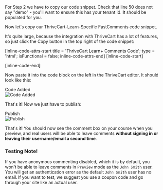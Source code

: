 For Step 2 we have to copy our code snippet. Check that line 50 does not say "demo" - you'll want to ensure this has your tenant id. It should be populated for you.

Now let's copy our ThriveCart-Learn-Specific FastComments code snippet.

It's quite large, because the integration with ThriveCart has a lot of features, so just click the Copy button in the top right of the code snippet:

[inline-code-attrs-start title = 'ThriveCart Learn+ Comments Code'; type = 'html'; isFunctional = false; inline-code-attrs-end]
[inline-code-start]
<script src="https://cdn.fastcomments.com/js/embed-v2.min.js"></script>
<div id="fastcomments-widget"></div>
<script>
    (function () {
        let attemptsRemaining = 10;

        function tryLoad() {
            const simpleSSO = {optedInNotifications: true, optedInSubscriptionNotifications: true};
            let isAuthenticated = false;
            let profileLink = document.querySelector('.thrivecart-courses-header-profile-link');
            if (!profileLink) {
                profileLink = document.querySelector('.thrivecart-courses-header-profile'); // class is different for preview.
            }
            // broad email input field selector incase ThriveCart changes id.
            const emailInputField = document.querySelector('input[type=email]');
            if (emailInputField && emailInputField.value) {
                isAuthenticated = true;
                simpleSSO.email = emailInputField.value;
            } else if (profileLink && !profileLink.innerText.includes('John Smith')) { // allow preview to work - no email available.
                attemptsRemaining--;
                if (!attemptsRemaining) {
                    return console.error('Could not load FastComments - could not determine user information (email). Please reach out to FastComments support.');
                }
                console.warn('FastComments: No user email found - waiting and trying again.');
                return setTimeout(tryLoad, attemptsRemaining < 5 ? 3000 : 100); // increase wait time after 5 attempts incase slow internet.
            }
            if (profileLink) {
                // use raw "img" query incase ThriveCart changes image class selector.
                const avatarImg = profileLink.querySelector('img');
                if (avatarImg && avatarImg.src) {
                    isAuthenticated = true;
                    simpleSSO.avatar = avatarImg.src;
                }
                // use innerText incase ThriveCart changes how profile name is displayed.
                if (profileLink.innerText) {
                    isAuthenticated = true;
                    simpleSSO.username = profileLink.innerText;
                } else {
                    const bold = profileLink.querySelector('b');
                    if (bold && bold.innerText) {
                        isAuthenticated = true;
                        simpleSSO.username = bold.innerText;
                    }
                }
            } else {
                if (!attemptsRemaining) {
                    return console.error('Could not load FastComments - could not determine user information (user name/avatar). Please reach out to FastComments support.');
                }
                console.warn('FastComments: No user profile info found - waiting and trying again.');
                attemptsRemaining--;
                return setTimeout(tryLoad, attemptsRemaining < 5 ? 3000 : 100); // increase wait time after 5 attempts incase slow internet.
            }

            let url;
            const selectedNavLink = document.querySelector('.tcc-browse-lesson.active a');

            if (selectedNavLink) {
                // sometimes TC uses multiple links the same page, so let's de-dupe them.
                url = getPathnameFromUrl(selectedNavLink.href);
            } else {
                // trim marketing parameters and domain name
                url = window.location.pathname;
            }

            if (url) {
                url = url.replace('/starte-hier', '');
                url = url.replace('/start-here', '');
            }

            FastCommentsUI(document.getElementById('fastcomments-widget'), {
                tenantId: 'demo',
                urlId: url,
                simpleSSO: isAuthenticated ? simpleSSO : null
            });
        }

        tryLoad();

        function getPathnameFromUrl(url) {
            try {
                const parsedUrl = new URL(url);
                // trim marketing parameters and domain name
                return parsedUrl.pathname;
            } catch (error) {
                console.error("Invalid URL", url, error);
                return window.location.pathname; // default to current, so at least it works sometimes
            }
        }

    })();
</script>
[inline-code-end]

Now paste it into the code block on the left in the ThriveCart editor. It should look like this:

<div class="screenshot white-bg">
    <div class="title">Code Added</div>
    <img class="screenshot-image" src="/images/installation-guides/thrivecart-learn-step-2-1-paste-code.png" alt="Code Added" />
</div>

That's it! Now we just have to publish:

<div class="screenshot white-bg">
    <div class="title">Publish</div>
    <img class="screenshot-image" src="/images/installation-guides/thrivecart-learn-step-2-2-publish.png" alt="Publish" />
</div>

That's it! You should now see the comment box on your course when you preview, and real users will be able to leave comments **without signing in or leaving their username/email a second time**.

### Testing Note!

If you have anonymous commenting disabled, which it is by default, you won't be able to leave comments in `Preview` mode as the `John Smith` user. You will get an authentication
error as the default `John Smith` user has no email. If you want to test, we suggest you use a coupon code and go through your site like an actual user.
